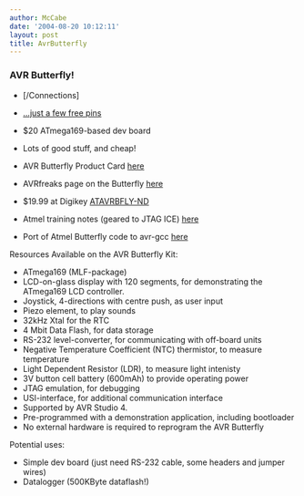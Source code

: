 ```yaml
---
author: McCabe
date: '2004-08-20 10:12:11'
layout: post
title: AvrButterfly
---
```


### AVR Butterfly!

* [/Connections]
* [...just a few free pins](http://www.robotgames.net/atmel/avr_butterfly.htm)

* $20 ATmega169-based dev board
* Lots of good stuff, and cheap!
* AVR Butterfly Product Card [here](http://www.atmel.com/dyn/products/tools_card.asp?family_id=607&family_name=AVR+8%2DBit+RISC+&tool_id=3146)
* AVRfreaks page on the Butterfly  [here](http://www.avrfreaks.net/Home/butterfly/butterfly.php)
* $19.99 at Digikey [ATAVRBFLY-ND](http://www.digikey.com/scripts/us/dksus.dll?PName?Name=ATAVRBFLY-ND&Lang=1)
* Atmel training notes (geared to JTAG ICE) [here](http://www.ece.uncc.edu/~jmconrad/AVR/Butterfly_training.pdf) 
* Port of Atmel Butterfly code to avr-gcc [here](http://www.siwawi.arubi.uni-kl.de/avr_projects/)

Resources Available on the AVR Butterfly Kit:

* ATmega169 (MLF-package) 
* LCD-on-glass display with 120 segments, for demonstrating the ATmega169 LCD controller. 
* Joystick, 4-directions with centre push, as user input 
* Piezo element, to play sounds 
* 32kHz Xtal for the RTC 
* 4 Mbit Data Flash, for data storage 
* RS-232 level-converter, for communicating with off-board units 
* Negative Temperature Coefficient (NTC) thermistor, to measure temperature 
* Light Dependent Resistor (LDR), to measure light intenisty 
* 3V button cell battery (600mAh) to provide operating power 
* JTAG emulation, for debugging 
* USI-interface, for additional communication interface 
* Supported by AVR Studio 4. 
* Pre-programmed with a demonstration application, including bootloader 
* No external hardware is required to reprogram the AVR Butterfly

Potential uses:

* Simple dev board (just need RS-232 cable, some headers and jumper wires)
* Datalogger (500KByte dataflash!)
